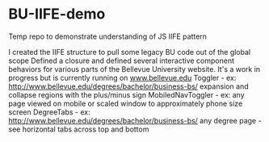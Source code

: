 # BU-IIFE-demo
Temp repo to demonstrate understanding of JS IIFE pattern

I created the IIFE structure to pull some legacy BU code out of the global scope
Defined a closure and defined several interactive component behaviors for various parts of the Bellevue University website.
It's a work in progress but is currently running on www.bellevue.edu
Toggler - ex: http://www.bellevue.edu/degrees/bachelor/business-bs/ expansion and collapse regions with the plus/minus sign
MobiledNavToggler - ex: any page viewed on mobile or scaled window to approximately phone size screen
DegreeTabs - ex:  http://www.bellevue.edu/degrees/bachelor/business-bs/ any degree page - see horizontal tabs across top and bottom
